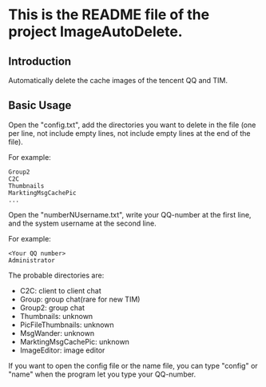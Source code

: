 This is the README file of the project ImageAutoDelete.
===

Introduction
---
Automatically delete the cache images of the tencent QQ and TIM.

Basic Usage
---

Open the "config.txt", add the directories you want to delete
in the file (one per line, not include empty lines, not include
empty lines at the end of the file).

For example:
```
Group2
C2C
Thumbnails
MarktingMsgCachePic
...
```

Open the "numberNUsername.txt", write your QQ-number at the
first line, and the system username at the second line.

For example:
```
<Your QQ number>
Administrator
```

The probable directories are:

 - C2C: client to client chat
 - Group: group chat(rare for new TIM)
 - Group2: group chat
 - Thumbnails: unknown
 - PicFileThumbnails: unknown
 - MsgWander: unknown
 - MarktingMsgCachePic: unknown
 - ImageEditor: image editor

If you want to open the config file or the name file,
you can type "config" or "name" when the program let 
you type your QQ-number.